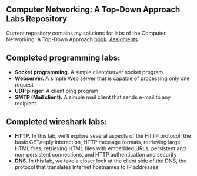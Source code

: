## Computer Networking: A Top-Down Approach Labs Repository

Current repository contains my solutions for labs of the Computer Networking: A Top-Down Approach [book](http://gaia.cs.umass.edu/kurose_ross/about.php). [Assigments](http://gaia.cs.umass.edu/kurose_ross/programming.php)

## Completed programming labs:
- **Socket programming.** A simple client/server socket program
- **Webserver.** A simple Web server that is capable of processing only one request
- **UDP pinger.** A client ping program
- **SMTP (Mail client).** A simple mail client that sends e-mail to any recipient

## Completed wireshark labs:
- **HTTP.** In this lab, we’ll explore several aspects of the HTTP protocol: the basic GET/reply interaction, HTTP message formats, retrieving large HTML files, retrieving HTML files with embedded URLs, persistent and non-persistent connections, and HTTP authentication and security
- **DNS.** In this lab, we take a closer look at the client side of the DNS, the protocol that
translates Internet hostnames to IP addresses
